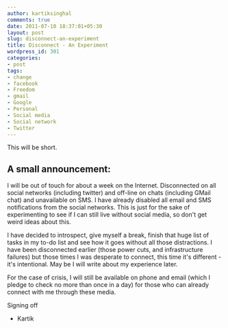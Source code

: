 ```yaml
---
author: kartiksinghal
comments: true
date: 2011-07-10 18:37:01+05:30
layout: post
slug: disconnect-an-experiment
title: Disconnect - An Experiment
wordpress_id: 301
categories:
- post
tags:
- change
- facebook
- Freedom
- gmail
- Google
- Personal
- Social media
- Social network
- Twitter
---
```


This will be short.


## A small announcement:


I will be out of touch for about a week on the Internet. Disconnected on all social networks (including twitter) and off-line on chats (including GMail chat) and unavailable on SMS. I have already disabled all email and SMS notifications from the social networks. This is just for the sake of experimenting to see if I can still live without social media, so don't get weird ideas about this.

I have decided to introspect, give myself a break, finish that huge list of tasks in my to-do list and see how it goes without all those distractions. I have been disconnected earlier (those power cuts, and infrastructure failures) but those times I was desperate to connect, this time it's different - it's intentional. May be I will write about my experience later.

For the case of crisis, I will still be available on phone and email (which I pledge to check no more than once in a day) for those who can already connect with me through these media.

Signing off  
- Kartik

